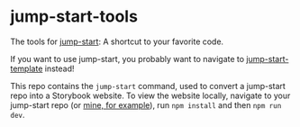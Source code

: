 # jump-start-tools

The tools for
[jump-start](https://github.com/kevinschaul/jump-start-template):
A shortcut to your favorite code.

If you want to use jump-start, you probably want to navigate to
[jump-start-template](https://github.com/kevinschaul/jump-start-template)
instead!

This repo contains the `jump-start` command, used to convert a jump-start repo
into a Storybook website. To view the website locally, navigate to your
jump-start repo (or [mine, for example](https://github.com/kevinschaul/jump-start)), run
`npm install` and then `npm run dev`.

